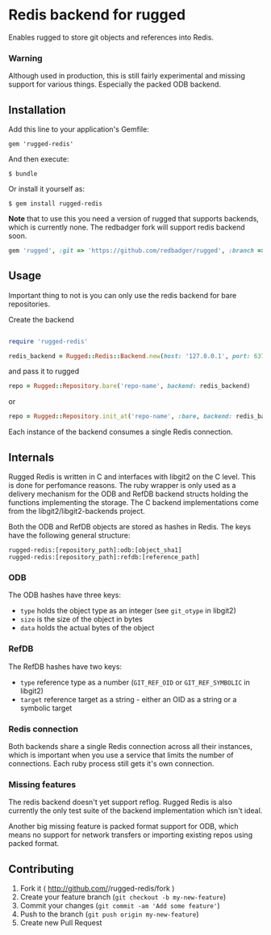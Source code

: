 # Redis backend for rugged

Enables rugged to store git objects and references into Redis.

### Warning

Although used in production, this is still fairly experimental and missing
support for various things. Especially the packed ODB backend.

## Installation

Add this line to your application's Gemfile:

    gem 'rugged-redis'

And then execute:

    $ bundle

Or install it yourself as:

    $ gem install rugged-redis

**Note** that to use this you need a version of rugged that supports backends, which
is currently none. The redbadger fork will support redis backend soon.

```ruby
gem 'rugged', :git => 'https://github.com/redbadger/rugged', :branch => 'backends'
```

## Usage

Important thing to not is you can only use the redis backend for bare repositories.

Create the backend

```ruby

require 'rugged-redis'

redis_backend = Rugged::Redis::Backend.new(host: '127.0.0.1', port: 6379, password: 'muchsecretwow')
```

and pass it to rugged

```ruby
repo = Rugged::Repository.bare('repo-name', backend: redis_backend)
```

or

```ruby
repo = Rugged::Repository.init_at('repo-name', :bare, backend: redis_backend)
```

Each instance of the backend consumes a single Redis connection.

## Internals

Rugged Redis is written in C and interfaces with libgit2 on the C level.
This is done for perfomance reasons. The ruby wrapper is only used as a
delivery mechanism for the ODB and RefDB backend structs holding the functions
implementing the storage. The C backend implementations come from the
libgit2/libgit2-backends project.

Both the ODB and RefDB objects are stored as hashes in Redis. The keys have the
following general structure:

```
rugged-redis:[repository_path]:odb:[object_sha1]
rugged-redis:[repository_path]:refdb:[reference_path]
```

### ODB

The ODB hashes have three keys:

*  `type` holds the object type as an integer (see `git_otype` in libgit2)
*  `size` is the size of the object in bytes
*  `data` holds the actual bytes of the object

### RefDB

The RefDB hashes have two keys:
*  `type` reference type as a number (`GIT_REF_OID` or `GIT_REF_SYMBOLIC` in libgit2)
*  `target` reference target as a string - either an OID as a string or a symbolic target

### Redis connection

Both backends share a single Redis connection across all their instances, which is important
when you use a service that limits the number of connections. Each ruby process still gets it's own
connection.

### Missing features

The redis backend doesn't yet support reflog. Rugged Redis is also currently the only test suite of the
backend implementation which isn't ideal.

Another big missing feature is packed format support for ODB, which means no support for network
transfers or importing existing repos using packed format.

## Contributing

1. Fork it ( http://github.com/<my-github-username>/rugged-redis/fork )
2. Create your feature branch (`git checkout -b my-new-feature`)
3. Commit your changes (`git commit -am 'Add some feature'`)
4. Push to the branch (`git push origin my-new-feature`)
5. Create new Pull Request
